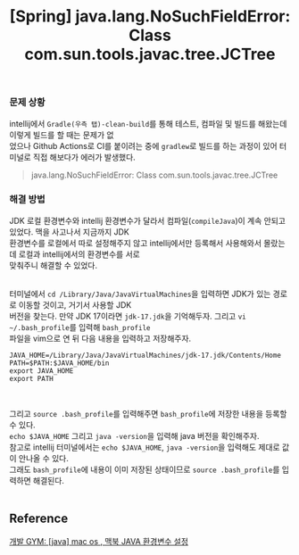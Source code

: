 ﻿---
toc: true
title:  "[Spring] java.lang.NoSuchFieldError: Class com.sun.tools.javac.tree.JCTree"
last_modified_at:   2023-07-25
categories : Project
excerpt: ""
image: ""
sitemap :
  changefreq : weekly
  priority : 1.0
use_math: true
published: true
---

### 문제 상황
intellij에서 `Gradle(우측 탭)-clean-build`를 통해 테스트, 컴파일 및 빌드를 해왔는데 이렇게 빌드를 할 때는 문제가 없<br>
었으나 Github Actions로 CI를 붙이려는 중에 `gradlew`로 빌드를 하는 과정이 있어 터미널로 직접 해보다가 에러가 발생했다.<br>
> java.lang.NoSuchFieldError: Class com.sun.tools.javac.tree.JCTree

### 해결 방법
JDK 로컬 환경변수와 intellij 환경변수가 달라서 컴파일(`compileJava`)이 계속 안되고 있었다. 맥을 사고나서 지금까지 JDK<br>
환경변수를 로컬에서 따로 설정해주지 않고 intellij에서만 등록해서 사용해와서 몰랐는데 로컬과 intellij에서의 환경변수를 서로<br>
맞춰주니 해결할 수 있었다.<br>
<br>

터미널에서 `cd /Library/Java/JavaVirtualMachines`을 입력하면 JDK가 있는 경로로 이동할 것이고, 거기서 사용할 JDK<br>
버전을 찾는다. 만약 JDK 17이라면 `jdk-17.jdk`을 기억해두자. 그리고 `vi ~/.bash_profile`를 입력해 `bash_profile`<br>
파일을 vim으로 연 뒤 다음 내용을 입력하고 저장해주자.<br>
```
JAVA_HOME=/Library/Java/JavaVirtualMachines/jdk-17.jdk/Contents/Home
PATH=$PATH:$JAVA_HOME/bin
export JAVA_HOME
export PATH
```
<br>

그리고 `source .bash_profile`를 입력해주면 `bash_profile`에 저장한 내용을 등록할 수 있다.<br>
`echo $JAVA_HOME` 그리고 `java -version`을 입력해 java 버전을 확인해주자.<br>
참고로 intellij 터미널에서는 `echo $JAVA_HOME`, `java -version`을 입력해도 제대로 값이 안나올 수 있다.<br>
그래도 `bash_profile`에 내용이 이미 저장된 상태이므로 `source .bash_profile`를 입력하면 해결된다.<br>
<br>

## Reference
[개발 GYM: [java] mac os , 맥북 JAVA 환경변수 설정](https://gymdev.tistory.com/72)

